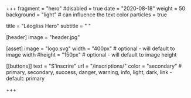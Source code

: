 +++
fragment = "hero"
#disabled = true
date = "2020-08-18"
weight = 50
background = "light" # can influence the text color
particles = true

title = "Léogliss Hero"
subtitle = " "

[header]
  image = "header.jpg"

[asset]
  image = "logo.svg"
  width = "400px" # optional - will default to image width
  #height = "150px" # optional - will default to image height

[[buttons]]
  text = "S'inscrire"
  url = "/inscriptions/"
  color = "secondary"    # primary, secondary, success, danger, warning, info, light, dark, link - default: primary 

+++
